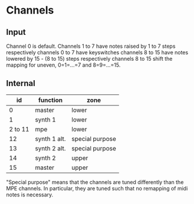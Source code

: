 # Channels

## Input
Channel 0 is default.
Channels 1 to 7 have notes raised by 1 to 7 steps respectively
channels 0 to 7 have keyswitches
channels 8 to 15 have notes lowered by 15 - (8 to 15) steps respectively
channels 8 to 15 shift the mapping
for uneven, 0=1=...=7 and 8=9=...=15.


## Internal

| id | function | zone |
|----|----------|------|
| 0 | master | lower |
| 1 | synth 1 | lower |
| 2 to 11 | mpe | lower |
| 12 | synth 1 alt. | special purpose |
| 13 | synth 2 alt. | special purpose |
| 14 | synth 2 | upper |
| 15 | master | upper |

"Special purpose" means that the channels are tuned differently than the MPE channels.
In particular, they are tuned such that no remapping of midi notes is necessary.

